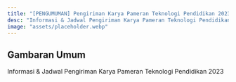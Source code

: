 ```yaml
---
title: "[PENGUMUMAN] Pengiriman Karya Pameran Teknologi Pendidikan 2023"
desc: "Informasi & Jadwal Pengiriman Karya Pameran Teknologi Pendidikan 2023"
image: "assets/placeholder.webp"
---
```


## Gambaran Umum

Informasi & Jadwal Pengiriman Karya Pameran Teknologi Pendidikan 2023